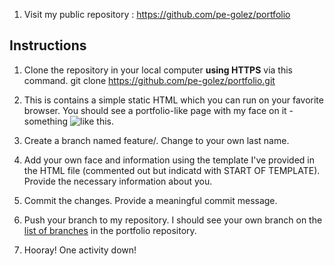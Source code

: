 1. Visit my public repository :
https://github.com/pe-golez/portfolio

## Instructions
1. Clone the repository in your local computer **using HTTPS** via this command. git clone https://github.com/pe-golez/portfolio.git

2. This is contains a simple static HTML which you can run on your favorite browser. You should see a portfolio-like page with my face on it - something ![like this](https://drive.google.com/open?id=1LugPuE0VP68MYjEa1VFSgjSNsd9I--hl).

3. Create a branch named feature/<last-name>. Change <last-name> to your own last name.
  
4. Add your own face and information using the template I've provided in the HTML file (commented out but indicatd with START OF TEMPLATE). Provide the necessary information about you.

5. Commit the changes. Provide a meaningful commit message.

6. Push your branch to my repository. I should see your own branch on the [list of branches](https://github.com/pe-golez/portfolio/branches) in the portfolio repository.

7. Hooray! One activity down!
